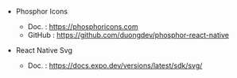 - Phosphor Icons

  - Doc. : https://phosphoricons.com
  - GitHub : https://github.com/duongdev/phosphor-react-native

- React Native Svg
  - Doc. : https://docs.expo.dev/versions/latest/sdk/svg/

